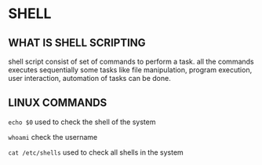 # SHELL

## WHAT IS SHELL SCRIPTING
shell script consist of set of commands to perform a task.
all the commands executes sequentially
some tasks like file manipulation, program execution, user interaction, automation of tasks can be done.

## LINUX COMMANDS

``echo $0`` used to check the shell of the system

``whoami`` check the username

``cat /etc/shells`` used to check all shells in the system

